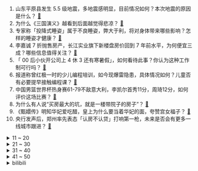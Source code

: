 1. 山东平原县发生 5.5 级地震，多地震感明显，目前情况如何？本次地震的原因是什么？ [:link:](https://www.zhihu.com/question/615880829)
2. 为什么《三国演义》越看到后面越觉得悲凉？ [:link:](https://www.zhihu.com/question/395022342)
3. 专家称「投降式睡姿」属于不良睡姿，弊大于利，将对身体带来哪些影响？怎样的睡姿才健康？ [:link:](https://www.zhihu.com/question/615756137)
4. 李嘉诚 7 折抛售房产，长江实业旗下新楼盘房价回到 7 年前水平，为何便宜三成？哪些信息值得关注？ [:link:](https://www.zhihu.com/question/615775834)
5. 「 00 后小伙开公司上 4 休 3 还有寒暑假」，如何看待此事？你认为这种工作制可行吗？ [:link:](https://www.zhihu.com/question/615597209)
6. 报道称曾红极一时的少儿编程培训，如今现爆雷隐患，具体情况如何？儿童否有必要提早接触编程课？ [:link:](https://www.zhihu.com/question/615798625)
7. 中国男篮世界杯热身赛61-79不敌意大利，李凯尔首秀11分，周琦12分，如何评价这场比赛？ [:link:](https://www.zhihu.com/question/615881862)
8. 为什么有人说“买房最大的坑，就是一楼带院子的房子”？ [:link:](https://www.zhihu.com/question/545097241)
9. 《甄嬛传》明知华妃爱吃醋，皇上为什么要当着华妃的面，夸赞宫女福子？ [:link:](https://www.zhihu.com/question/599388934)
10. 央行发声后，郑州率先表态「认房不认贷」打响第一枪，未来是否会有更多一线城市跟进？ [:link:](https://www.zhihu.com/question/615678155)
<details>
<summary>11 ~ 20</summary>

11. 罗布泊四个人不下车会死亡吗？ [:link:](https://www.zhihu.com/question/615519308)
12. 我国科学家率先打造出有弹性的铁电材料，可穿戴，拉伸率高达 125%，外力撤除后迅速恢复原状，有何影响？ [:link:](https://www.zhihu.com/question/615568746)
13. 如果每秒钟你家里都会出现一枚1角钱硬币，你该如何使用这笔钱不会被人发现？ [:link:](https://www.zhihu.com/question/613588464)
14. 深圳正被香港人「挤爆」，每到周末有数十万港人涌入深圳，大陆赴港旅游的趋势逆转了吗？如何看待这一现象？ [:link:](https://www.zhihu.com/question/615595021)
15. 由吴京、杰森·斯坦森主演的《巨齿鲨2：深渊》会成为暑期档爆款影片吗？ [:link:](https://www.zhihu.com/question/615238866)
16. 曼城官宣签下 21 岁中卫格瓦迪奥尔，转会费 9000 万欧成史上最贵中卫，如何评价这笔转会？ [:link:](https://www.zhihu.com/question/615800773)
17. 如何评价《长安三万里》票房超越《姜子牙》，成为中国动画电影票房第二？ [:link:](https://www.zhihu.com/question/615614275)
18. 2023 LPL 夏季总决赛 JDG 3:2 击败 LNG 连续三次夺得联赛冠军，如何评价这场比赛？ [:link:](https://www.zhihu.com/question/615792579)
19. 23 岁女子以「长期遭受母亲家暴」为由起诉其母，一审、二审均被驳回，如何从法律角度看待此事？ [:link:](https://www.zhihu.com/question/615396434)
20. 如何评价电影《孤注一掷》？ [:link:](https://www.zhihu.com/question/615396611)
</details>
<details>
<summary>21 ~ 30</summary>

21. 电影《大空头》里几个主角为什么能预测到 2008 年的金融危机？ [:link:](https://www.zhihu.com/question/611538988)
22. 每日优鲜股价大涨 352%，熔断 2 次，获融资近 2 亿元，拟转型数字营销服务商，哪些信息值得关注？ [:link:](https://www.zhihu.com/question/615723962)
23. 印方称「莫迪接受南非总统邀请，期待出席金砖峰会」，透露了哪些信息？ [:link:](https://www.zhihu.com/question/615604718)
24. 有哪些你上了大学才明白的道理? [:link:](https://www.zhihu.com/question/325482916)
25. 《上市公司独立董事管理办法》正式出台，22 年来，独董制度首次重大改革，哪些信息值得关注？ [:link:](https://www.zhihu.com/question/615686244)
26. 近期网上炒作，湖人要用戴维斯交易恩比德，如果真的交易成行，双帝组合能为湖人带来一枚总冠军戒指吗？ [:link:](https://www.zhihu.com/question/615403766)
27. 2023 年女足世界杯，日本 3:1 挪威晋级八强，宫泽日向造乌龙+单刀建功，如何评价这场比赛？ [:link:](https://www.zhihu.com/question/615805709)
28. 如何看待上大实验结果：LK-99 晶体未出现抗磁性？ [:link:](https://www.zhihu.com/question/615418752)
29. 苹果第三财季营收同比下降 1% 至 818 亿美元，盘后股价跳水，如何评价苹果公司业绩？ [:link:](https://www.zhihu.com/question/615566136)
30. 人到中年心灵归宿应该在哪？ [:link:](https://www.zhihu.com/question/606004628)
</details>
<details>
<summary>31 ~ 40</summary>

31. 高中生笔记记在书上好一些还是用本子单独记好呢？ [:link:](https://www.zhihu.com/question/614233484)
32. 你们会去同一个旅游景点玩两次吗？为什么？ [:link:](https://www.zhihu.com/question/613595442)
33. 拜仁总价 1.2 亿欧元正式向热刺报价凯恩，开 2900 万欧年薪，你认为凯恩会何去何从？ [:link:](https://www.zhihu.com/question/615772017)
34. 有什么给首次创业者的建议？ [:link:](https://www.zhihu.com/question/315164985)
35. 泡面汤该不该喝？ [:link:](https://www.zhihu.com/question/607447925)
36. 关于「认房不用认贷」新政，各地落地细则可能不同，不同地区购房者需求有哪些不同？怎样的政策最适合他们？ [:link:](https://www.zhihu.com/question/615678581)
37. 从毕业开始工作，到感觉自己稳定下来你花了多长时间？你认为稳定的标准是什么？ [:link:](https://www.zhihu.com/question/615341197)
38. 可以留下一部童年动画片吗? [:link:](https://www.zhihu.com/question/614042948)
39. 你养猫，是因为猫猫满心满眼都是你吗? [:link:](https://www.zhihu.com/question/613562931)
40. 吉林舒兰强降雨已致 6 人遇难，4 人失联，13.4 万人受灾，转移 1.4 万人，目前当地情况如何？ [:link:](https://www.zhihu.com/question/615776145)
</details>
<details>
<summary>41 ~ 50</summary>

41. 调研称「中国两千多个县容纳了全国 50% 以上的学生」，当前县域教育发展如何？县中孩子受着怎样的教育？ [:link:](https://www.zhihu.com/question/615577232)
42. 《不完美受害人》中赵寻的悲剧是谁造成的？ [:link:](https://www.zhihu.com/question/614592267)
43. 陈鹤皋徒手状态打得过职业拳手吗？ [:link:](https://www.zhihu.com/question/518122406)
44. 在批发市场买衣服，正在成为年轻人的「淘金乐」，如何看待这一现象？年轻人追求的到底是什么？ [:link:](https://www.zhihu.com/question/615598953)
45. 为什么干活的是你，但领导提拔的却是别人？是因为你不会来事吗？ [:link:](https://www.zhihu.com/question/615168946)
46. 苹果市值跌破 3 万亿美元，一天蒸发超 1600 亿美元，连续三个季度营收下降，哪些信息值得关注？ [:link:](https://www.zhihu.com/question/615759201)
47. 有哪些瞬间让你感觉到无能无力？ [:link:](https://www.zhihu.com/question/500403489)
48. 假如人体是一个宿主，哪个器官最像寄生者？ [:link:](https://www.zhihu.com/question/614304388)
49. 消息称任天堂下一代 Switch 掌机将配备 8 英寸 LCD 屏幕，你对该产品都有哪些期待？ [:link:](https://www.zhihu.com/question/615378777)
50. 大家觉得ai绘画会替代画师吗？ [:link:](https://www.zhihu.com/question/594432719)
</details><details>
<summary>bilibili</summary>

</details>